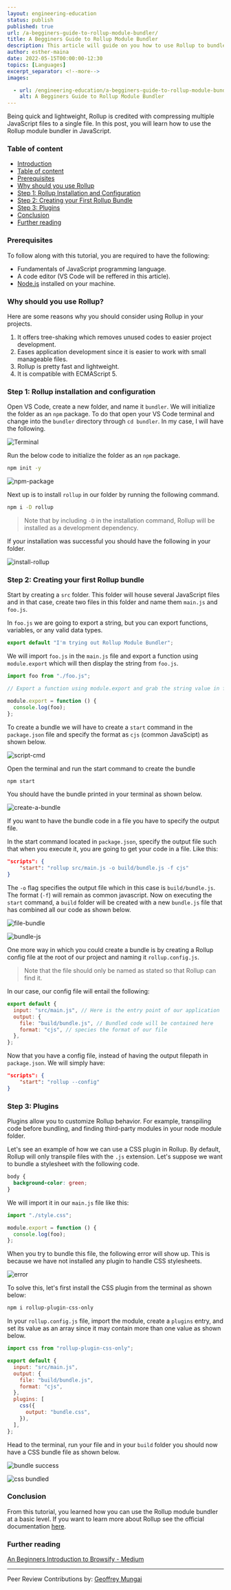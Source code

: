 ```yaml
---
layout: engineering-education
status: publish
published: true
url: /a-begginers-guide-to-rollup-module-bundler/
title: A Begginers Guide to Rollup Module Bundler
description: This article will guide on you how to use Rollup to bundle your JavaScript modules.
author: esther-maina
date: 2022-05-15T00:00:00-12:30
topics: [Languages]
excerpt_separator: <!--more-->
images:

  - url: /engineering-education/a-begginers-guide-to-rollup-module-bundler/hero.jpg
    alt: A Begginers Guide to Rollup Module Bundler
---
```


Being quick and lightweight, Rollup is credited with compressing multiple JavaScript files to a single file. In this post, you will learn how to use the Rollup module bundler in JavaScript.
<!--more-->

### Table of content

- [Introduction](#introduction)
- [Table of content](#table-of-content)
- [Prerequisites](#prerequisites)
- [Why should you use Rollup](#why-should-you-use-rollup)
- [Step 1: Rollup Installation and Configuration](#step-1-rollup-installation-and-configuration)
- [Step 2: Creating your First Rollup Bundle](#step-2-creating-your-first-rollup-bundle)
- [Step 3: Plugins](#step-3-plugins)
- [Conclusion](#conclusion)
- [Further reading](#further-reading)

### Prerequisites
To follow along with this tutorial, you are required to have the following:

- Fundamentals of JavaScript programming language.
- A code editor (VS Code will be reffered in this article).
- [Node.js](https://nodejs.org/en/) installed on your machine.

### Why should you use Rollup?
Here are some reasons why you should consider using Rollup in your projects.

1. It offers tree-shaking which removes unused codes to easier project development.
2. Eases application development since it is easier to work with small manageable files.
3. Rollup is pretty fast and lightweight.
4. It is compatible with ECMAScript 5.

### Step 1: Rollup installation and configuration

Open VS Code, create a new folder, and name it `bundler`. We will initialize the folder as an `npm` package. To do that open your VS Code terminal and change into the `bundler` directory through `cd bundler`. In my case, I will have the following.

![Terminal](/engineering-education/a-begginers-guide-to-rollup-module-bundler/terminal.png)

Run the below code to initialize the folder as an `npm` package.

```bash
npm init -y
```

![npm-package](/engineering-education/a-begginers-guide-to-rollup-module-bundler/npm-package.png)

Next up is to install `rollup` in our folder by running the following command.

```bash
npm i -D rollup
```

> Note that by including `-D` in the installation command, Rollup will be installed as a development dependency.

If your installation was successful you should have the following in your folder.

![install-rollup](/engineering-education/a-begginers-guide-to-rollup-module-bundler/install-rollup.png)

### Step 2: Creating your first Rollup bundle

Start by creating a `src` folder. This folder will house several JavaScript files and in that case, create two files in this folder and name them `main.js` and `foo.js`.

In `foo.js` we are going to export a string, but you can export functions, variables, or any valid data types.

```javascript
export default "I'm trying out Rollup Module Bundler";
```

We will import `foo.js` in the `main.js` file and export a function using `module.export` which will then display the string from `foo.js`.

```javascript
import foo from "./foo.js";

// Export a function using module.export and grab the string value in foo.js. The statement will return "I'm trying out Rollup Module Bundler"

module.export = function () {
  console.log(foo);
};
```

To create a bundle we will have to create a `start` command in the `package.json` file and specify the format as `cjs` (common JavaScipt) as shown below.

![script-cmd](/engineering-education/a-begginers-guide-to-rollup-module-bundler/script.png)

Open the terminal and run the start command to create the bundle

```bash
npm start
```

You should have the bundle printed in your terminal as shown below.

![create-a-bundle](/engineering-education/a-begginers-guide-to-rollup-module-bundler/create-a-bundle.png)

If you want to have the bundle code in a file you have to specify the output file.

In the start command located in `package.json`, specify the output file such that when you execute it, you are going to get your code in a file. Like this:

```json
"scripts": {
    "start": "rollup src/main.js -o build/bundle.js -f cjs"
}
```

The `-o` flag specifies the output file which in this case is `build/bundle.js`. The format (`-f`) will remain as common javascript. Now on executing the `start` command, a `build` folder will be created with a new `bundle.js` file that has combined all our code as shown below.

![file-bundle](/engineering-education/a-begginers-guide-to-rollup-module-bundler/file-bundle.png)

![bundle-js](/engineering-education/a-begginers-guide-to-rollup-module-bundler/bundle-js.png)

One more way in which you could create a bundle is by creating a Rollup config file at the root of our project and naming it `rollup.config.js`.

> Note that the file should only be named as stated so that Rollup can find it.

In our case, our config file will entail the following:

```javascript
export default {
  input: "src/main.js", // Here is the entry point of our application
  output: {
    file: "build/bundle.js", // Bundled code will be contained here
    format: "cjs", // species the format of our file
  },
};
```

Now that you have a config file, instead of having the output filepath in `package.json`. We will simply have:

```json
"scripts": {
    "start": "rollup --config"
}
```

### Step 3: Plugins

Plugins allow you to customize Rollup behavior. For example, transpiling code before bundling, and finding third-party modules in your node module folder.

Let's see an example of how we can use a CSS plugin in Rollup. By default, Rollup will only transpile files with the `.js` extension. Let's suppose we want to bundle a stylesheet with the following code.

```css
body {
  background-color: green;
}
```

We will import it in our `main.js` file like this:

```js
import "./style.css";

module.export = function () {
  console.log(foo);
};
```

When you try to bundle this file, the following error will show up. This is because we have not installed any plugin to handle CSS stylesheets.

![error](/engineering-education/a-begginers-guide-to-rollup-module-bundler/error.png)

To solve this, let's first install the CSS plugin from the terminal as shown below:

```bash
npm i rollup-plugin-css-only
```

In your `rollup.config.js` file, import the module, create a `plugins` entry, and set its value as an array since it may contain more than one value as shown below.

```javascript
import css from "rollup-plugin-css-only";

export default {
  input: "src/main.js",
  output: {
    file: "build/bundle.js",
    format: "cjs",
  },
  plugins: [
    css({
      output: "bundle.css",
    }),
  ],
};
```

Head to the terminal, run your file and in your `build` folder you should now have a CSS bundle file as shown below.

![bundle success](/engineering-education/a-begginers-guide-to-rollup-module-bundler/plugin.png)

![css bundled](/engineering-education/a-begginers-guide-to-rollup-module-bundler/plugin-css.png)

### Conclusion

From this tutorial, you learned how you can use the Rollup module bundler at a basic level. If you want to learn more about Rollup see the official documentation [here](https://rollupjs.org/guide/en/).

### Further reading

[An Beginners Introduction to Browsify - Medium](https://medium.com/@christopherphillips_88739/a-beginners-guide-to-browserify-1170a724ceb2)

---
Peer Review Contributions by: [Geoffrey Mungai](/engineering-education/authors/geoffrey-mungai/)
